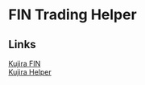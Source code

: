 # FIN Trading Helper

## Links
[Kujira FIN](https://fin.kujira.app)  
[Kujira Helper](https://fin.taek.kim)
